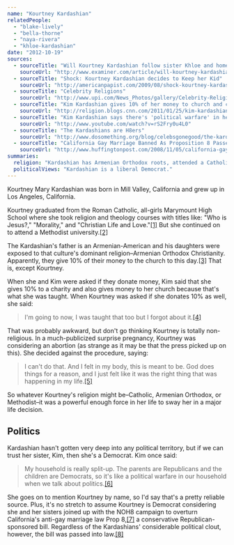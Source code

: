 ```yaml
---
name: "Kourtney Kardashian"
relatedPeople:
  - "blake-lively"
  - "bella-thorne"
  - "naya-rivera"
  - "khloe-kardashian"
date: "2012-10-19"
sources:
  - sourceTitle: "Will Kourtney Kardashian follow sister Khloe and homeschool her children?"
    sourceUrl: "http://www.examiner.com/article/will-kourtney-kardashian-follow-sister-khloe-and-homeschool-her-children"
  - sourceTitle: "Shock: Kourtney Kardashian decides to Keep her Kid"
    sourceUrl: "http://americanpapist.com/2009/08/shock-kourtney-kardashian-decides-to.html"
  - sourceTitle: "Celebrity Religions"
    sourceUrl: "http://www.upi.com/News_Photos/gallery/Celebrity-Religions/4764/5"
  - sourceTitle: "Kim Kardashian gives 10% of her money to church and charity"
    sourceUrl: "http://religion.blogs.cnn.com/2011/01/25/kim-kardashian-gives-10-of-her-money-to-church-and-charity/"
  - sourceTitle: "Kim Kardashian says there's 'political warfare' in her house, parents are Republicans"
    sourceUrl: "http://www.youtube.com/watch?v=rS2Fry0u4L0"
  - sourceTitle: "The Kardashians are H8ers"
    sourceUrl: "http://www.dosomething.org/blog/celebsgonegood/the-kardashians-are-h8ers"
  - sourceTitle: "California Gay Marriage Banned As Proposition 8 Passes"
    sourceUrl: "http://www.huffingtonpost.com/2008/11/05/california-gay-marriage-b_n_141429.html"
summaries:
  religion: "Kardashian has Armenian Orthodox roots, attended a Catholic high school and a Methodist university. She's a Christian of some kind or another."
  politicalViews: "Kardashian is a liberal Democrat."
---
```


Kourtney Mary Kardashian was born in Mill Valley, California and grew up in Los Angeles, California.

Kourtney graduated from the Roman Catholic, all-girls Marymount High School where she took religion and theology courses with titles like: "Who is Jesus?," "Morality," and "Christian Life and Love."<a class="source-citation" href="#http%3A%2F%2Fwww.examiner.com%2Farticle%2Fwill-kourtney-kardashian-follow-sister-khloe-and-homeschool-her-children" title="Will Kourtney Kardashian follow sister Khloe and homeschool her children?">[1]</a> But she continued on to attend a Methodist university.<a class="source-citation" href="#http%3A%2F%2Famericanpapist.com%2F2009%2F08%2Fshock-kourtney-kardashian-decides-to.html" title="Shock: Kourtney Kardashian decides to Keep her Kid">[2]</a>

The Kardashian's father is an Armenian-American and his daughters were exposed to that culture's dominant religion–Armenian Orthodox Christianity. Apparently, they give 10% of their money to the church to this day.<a class="source-citation" href="#http%3A%2F%2Fwww.upi.com%2FNews_Photos%2Fgallery%2FCelebrity-Religions%2F4764%2F5" title="Celebrity Religions">[3]</a> That is, except Kourtney.

When she and Kim were asked if they donate money, Kim said that she gives 10% to a charity and also gives money to her church because that's what she was taught. When Kourtney was asked if she donates 10% as well, she said:

>I'm going to now, I was taught that too but I forgot about it.<a class="source-citation" href="#http%3A%2F%2Freligion.blogs.cnn.com%2F2011%2F01%2F25%2Fkim-kardashian-gives-10-of-her-money-to-church-and-charity%2F" title="Kim Kardashian gives 10% of her money to church and charity">[4]</a>

That was probably awkward, but don't go thinking Kourtney is totally non-religious. In a much-publicized surprise pregnancy, Kourtney was considering an abortion (as strange as it may be that the press picked up on this). She decided against the procedure, saying:

>I can't do that. And I felt in my body, this is meant to be. God does things for a reason, and I just felt like it was the right thing that was happening in my life.<a class="source-citation" href="#http%3A%2F%2Famericanpapist.com%2F2009%2F08%2Fshock-kourtney-kardashian-decides-to.html" title="Shock: Kourtney Kardashian decides to Keep her Kid">[5]</a>

So whatever Kourtney's religion might be–Catholic, Armenian Orthodox, or Methodist–it was a powerful enough force in her life to sway her in a major life decision.


## Politics

Kardashian hasn't gotten very deep into any political territory, but if we can trust her sister, Kim, then she's a Democrat. Kim once said:

>My household is really split-up. The parents are Republicans and the children are Democrats, so it's like a political warfare in our household when we talk about politics.<a class="source-citation" href="#http%3A%2F%2Fwww.youtube.com%2Fwatch%3Fv%3DrS2Fry0u4L0" title="Kim Kardashian says there&apos;s &apos;political warfare&apos; in her house, parents are Republicans">[6]</a>

She goes on to mention Kourtney by name, so I'd say that's a pretty reliable source. Plus, it's no stretch to assume Kourtney is Democrat considering she and her sisters joined up with the NOH8 campaign to overturn California's anti-gay marriage law Prop 8,<a class="source-citation" href="#http%3A%2F%2Fwww.dosomething.org%2Fblog%2Fcelebsgonegood%2Fthe-kardashians-are-h8ers" title="The Kardashians are H8ers">[7]</a> a conservative Republican-sponsored bill. Regardless of the Kardashians' considerable political clout, however, the bill was passed into law.<a class="source-citation" href="#http%3A%2F%2Fwww.huffingtonpost.com%2F2008%2F11%2F05%2Fcalifornia-gay-marriage-b_n_141429.html" title="California Gay Marriage Banned As Proposition 8 Passes">[8]</a>